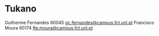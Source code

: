 # Tukano

Guilherme Fernandes 60045 gc.fernandes@campus.fct.unl.pt
Francisco Moura 60174 fte.moura@campus.fct.unl.pt

